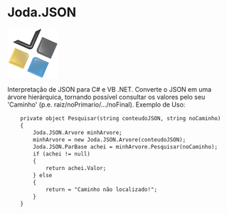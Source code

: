 # Joda.JSON

![](https://github.com/JodaStozo/Joda.JSON/blob/7702739635d11989f94df7a321671a6e6098c261/logo114x112.png)

Interpretação de JSON para C# e VB .NET. Converte o JSON em uma árvore hierárquica, tornando possível consultar os valores pelo seu 'Caminho' (p.e. raiz/noPrimario/.../noFinal). 
Exemplo de Uso:

        private object Pesquisar(string conteudoJSON, string noCaminho)
        {
            Joda.JSON.Arvore minhArvore;
            minhArvore = new Joda.JSON.Arvore(conteudoJSON);
            Joda.JSON.ParBase achei = minhArvore.Pesquisar(noCaminho);
            if (achei != null)
            {
                return achei.Valor;
            } else
            {
                return = "Caminho não localizado!";
            }
        }
